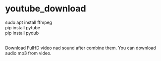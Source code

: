 # youtube_download

sudo apt install ffmpeg <br/>
pip install pytube <br/>
pip install pydub <br/>
<br/>


Download FulHD video nad sound after combine them.
You can download audio mp3 from video.
